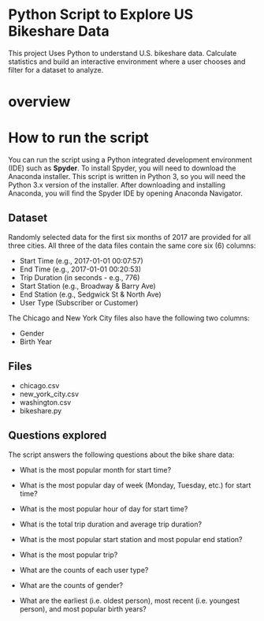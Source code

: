 # Python Script to Explore US Bikeshare Data

This project Uses Python to understand U.S. bikeshare data. Calculate statistics and build an interactive environment where a user chooses and filter for a dataset to analyze.
# overview
# How to run the script

You can run the script using a Python integrated development environment (IDE) such as **Spyder**. To install Spyder, you will need to download the Anaconda installer. This script is written in Python 3, so you will need the Python 3.x version of the installer. After downloading and installing Anaconda, you will find the Spyder IDE by opening Anaconda Navigator.

## Dataset


Randomly selected data for the first six months of 2017 are provided for all three cities. All three of the data files contain the same core six (6) columns:

-   Start Time (e.g., 2017-01-01 00:07:57)
-   End Time (e.g., 2017-01-01 00:20:53)
-   Trip Duration (in seconds - e.g., 776)
-   Start Station (e.g., Broadway & Barry Ave)
-   End Station (e.g., Sedgwick St & North Ave)
-   User Type (Subscriber or Customer)

The Chicago and New York City files also have the following two columns:

-   Gender
-   Birth Year

## Files

-   chicago.csv
-   new_york_city.csv
-   washington.csv
-   bikeshare.py
## Questions explored
The script answers the following questions about the bike share data:

-   What is the most popular month for start time?
 
-   What is the most popular day of week (Monday, Tuesday, etc.) for start time?
 
-   What is the most popular hour of day for start time?
 
-   What is the total trip duration and average trip duration?
 
-   What is the most popular start station and most popular end station?
 
-   What is the most popular trip?
 
-   What are the counts of each user type?
 
-   What are the counts of gender?

-   What are the earliest (i.e. oldest person), most recent (i.e. youngest person), and most 			popular birth years?
